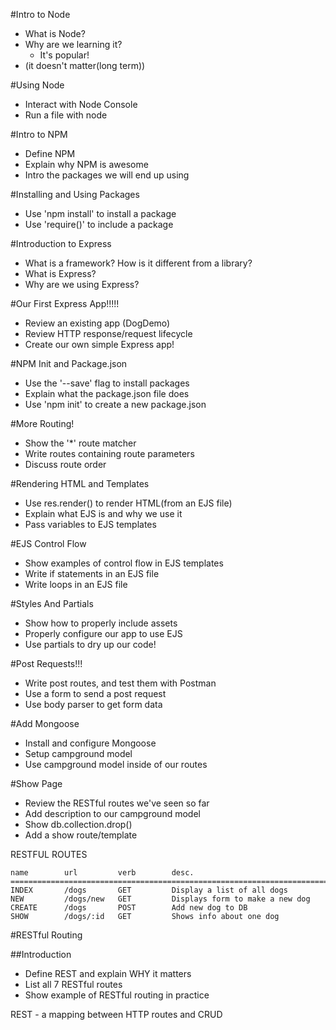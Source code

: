 #Intro to Node

* What is Node?
* Why are we learning it?
    * It's popular!
* (it doesn't matter(long term))



#Using Node

* Interact with Node Console
* Run a file with node



#Intro to NPM

* Define NPM
* Explain why NPM is awesome
* Intro the packages we will end up using



#Installing and Using Packages

* Use 'npm install' to install a package
* Use 'require()' to include a package



#Introduction to Express

* What is a framework? How is it different from a library?
* What is Express?
* Why are we using Express?



#Our First Express App!!!!!

* Review an existing app (DogDemo)
* Review HTTP response/request lifecycle
* Create our own simple Express app!



#NPM Init and Package.json

* Use the '--save' flag to install packages
* Explain what the package.json file does
* Use 'npm init' to create a new package.json



#More Routing!

* Show the '*' route matcher
* Write routes containing route parameters
* Discuss route order



#Rendering HTML and Templates

* Use res.render() to render HTML(from an EJS file)
* Explain what EJS is and why we use it
* Pass variables to EJS templates



#EJS Control Flow

* Show examples of control flow in EJS templates
* Write if statements in an EJS file
* Write loops in an EJS file



#Styles And Partials

* Show how to properly include assets
* Properly configure our app to use EJS
* Use partials to dry up our code!



#Post Requests!!!

* Write post routes, and test them with Postman
* Use a form to send a post request
* Use body parser to get form data



#Add Mongoose
* Install and configure Mongoose
* Setup campground model
* Use campground model inside of our routes



#Show Page
* Review the RESTful routes we've seen so far
* Add description to our campground model
* Show db.collection.drop()
* Add a show route/template

RESTFUL ROUTES
```
name        url         verb        desc.
=======================================================================
INDEX       /dogs       GET         Display a list of all dogs
NEW         /dogs/new   GET         Displays form to make a new dog
CREATE      /dogs       POST        Add new dog to DB
SHOW        /dogs/:id   GET         Shows info about one dog
```


#RESTful Routing

##Introduction
* Define REST and explain WHY it matters
* List all 7 RESTful routes
* Show example of RESTful routing in practice

REST - a mapping between HTTP routes and CRUD